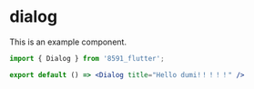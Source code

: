 
# dialog

This is an example component.

```jsx
import { Dialog } from '8591_flutter';

export default () => <Dialog title="Hello dumi!！！！！" />
```